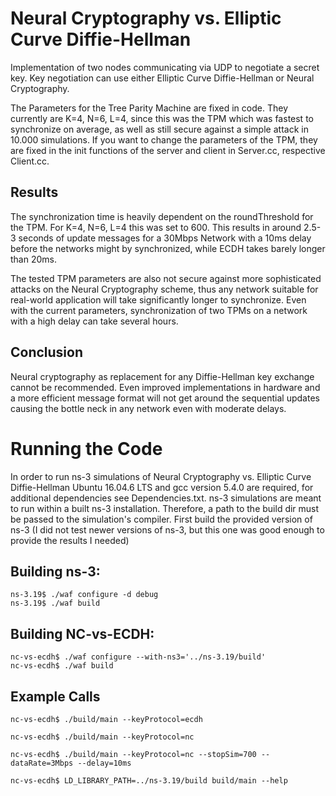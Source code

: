 # Neural Cryptography vs. Elliptic Curve Diffie-Hellman

Implementation of two nodes communicating via UDP to negotiate a secret key.
Key negotiation can use either Elliptic Curve Diffie-Hellman or Neural Cryptography.

The Parameters for the Tree Parity Machine are fixed in code.
They currently are K=4, N=6, L=4, since this was the TPM which was fastest to synchronize on average, as well as still secure against a simple attack in 10.000 simulations.
If you want to change the parameters of the TPM, they are fixed in the init functions of the server and client in Server.cc, respective Client.cc.


## Results
The synchronization time is heavily dependent on the roundThreshold for the TPM.
For K=4, N=6, L=4 this was set to 600.
This results in around 2.5-3 seconds of update messages for a 30Mbps Network with a 10ms delay before the networks might by synchronized, while ECDH takes barely longer than 20ms.

The tested TPM parameters are also not secure against more sophisticated attacks on the Neural Cryptography scheme, thus any network suitable for real-world application will take significantly longer to synchronize. Even with the current parameters, synchronization of two TPMs on a network with a high delay can take several hours.

## Conclusion
Neural cryptography as replacement for any Diffie-Hellman key exchange cannot be recommended.
Even improved implementations in hardware and a more efficient message format will not get around the sequential updates causing the bottle neck in any network even with moderate delays.

# Running the Code

In order to run ns-3 simulations of Neural Cryptography vs. Elliptic Curve Diffie-Hellman Ubuntu 16.04.6 LTS and gcc version 5.4.0 are required, for additional dependencies see Dependencies.txt.
ns-3 simulations are meant to run within a built ns-3 installation. Therefore, a path to the build dir must be passed to the simulation's compiler. First build the provided version of ns-3 (I did not test newer versions of ns-3, but this one was good enough to provide the results I needed)

## Building ns-3:
	ns-3.19$ ./waf configure -d debug
	ns-3.19$ ./waf build

## Building NC-vs-ECDH:
	nc-vs-ecdh$ ./waf configure --with-ns3='../ns-3.19/build'
	nc-vs-ecdh$ ./waf build

## Example Calls
	nc-vs-ecdh$ ./build/main --keyProtocol=ecdh		nc-vs-ecdh$ ./build/main --keyProtocol=nc
	
	nc-vs-ecdh$ ./build/main --keyProtocol=nc --stopSim=700 --dataRate=3Mbps --delay=10ms		nc-vs-ecdh$ LD_LIBRARY_PATH=../ns-3.19/build build/main --help